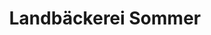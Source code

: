 ---
title: "Landbäckerei Sommer"
url: /schmallenberg/landbaeckerei-sommer-hochstrasse/
shop: Bäckerei
---